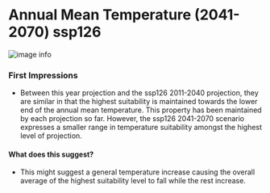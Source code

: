 # Annual Mean Temperature (2041-2070) ssp126
![image info](../Analysis_Plots/Full_Extent_OnlyEnvs/Annual_Mean_Temp_4170_126.png)
### First Impressions

* Between this year projection and the ssp126 2011-2040 projection, they are similar in that the highest suitability is maintained towards the lower end of the annual mean temperature. This property has been maintained by each projection so far. However, the ssp126 2041-2070 scenario expresses a smaller range in temperature suitability amongst the highest level of projection.

#### What does this suggest?

* This might suggest a general temperature increase causing the overall average of the highest suitability level to fall while the rest increase.